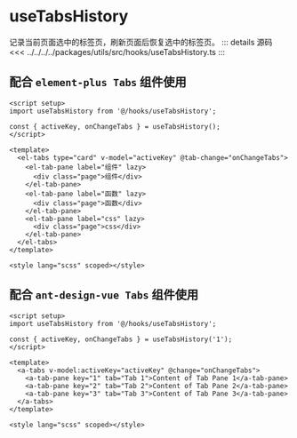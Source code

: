 # useTabsHistory

记录当前页面选中的标签页，刷新页面后恢复选中的标签页。
::: details 源码
<<< ../../../../packages/utils/src/hooks/useTabsHistory.ts
:::

## 配合 `element-plus Tabs` 组件使用

```vue
<script setup>
import useTabsHistory from '@/hooks/useTabsHistory';

const { activeKey, onChangeTabs } = useTabsHistory();
</script>

<template>
  <el-tabs type="card" v-model="activeKey" @tab-change="onChangeTabs">
    <el-tab-pane label="组件" lazy>
      <div class="page">组件</div>
    </el-tab-pane>
    <el-tab-pane label="函数" lazy>
      <div class="page">函数</div>
    </el-tab-pane>
    <el-tab-pane label="css" lazy>
      <div class="page">css</div>
    </el-tab-pane>
  </el-tabs>
</template>

<style lang="scss" scoped></style>
```

## 配合 `ant-design-vue Tabs` 组件使用

```vue
<script setup>
import useTabsHistory from '@/hooks/useTabsHistory';

const { activeKey, onChangeTabs } = useTabsHistory('1');
</script>

<template>
  <a-tabs v-model:activeKey="activeKey" @change="onChangeTabs">
    <a-tab-pane key="1" tab="Tab 1">Content of Tab Pane 1</a-tab-pane>
    <a-tab-pane key="2" tab="Tab 2">Content of Tab Pane 2</a-tab-pane>
    <a-tab-pane key="3" tab="Tab 3">Content of Tab Pane 3</a-tab-pane>
  </a-tabs>
</template>

<style lang="scss" scoped></style>
```
